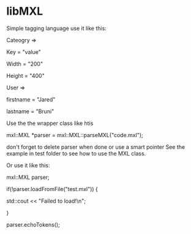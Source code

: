 # libMXL

Simple tagging language use it like this:

Cateogry =>

Key = "value"

Width = "200"

Height = "400"

User =>

firstname = "Jared"

lastname = "Bruni"

Use the the wrapper class like htis

mxl::MXL *parser = mxl::MXL::parseMXL("code.mxl");

don't forget to delete parser when done or use a smart pointer
See the example in test folder  to see how to use the MXL class.

Or use it like this:

mxl::MXL parser;

if(!parser.loadFromFile("test.mxl")) {

std::cout << "Failed to load!\n";

}

parser.echoTokens();

